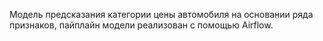 Модель предсказания категории цены автомобиля на основании ряда признаков, пайплайн модели реализован с помощью Airflow.
